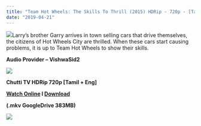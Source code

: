 ```yaml
---
title: "Team Hot Wheels: The Skills To Thrill (2015) HDRip - 720p - [Tamil + English] - x264 - 400MB"
date: "2019-04-21"
---
```


[![](https://1.bp.blogspot.com/-t6VGQ2_zH44/XLxveZZwpnI/AAAAAAAAAeo/IlSCZ4PDDBw69QTlv4w4brt9A33O-yhzACLcBGAs/s640/2016-01-09_21.41.01.png)](https://1.bp.blogspot.com/-t6VGQ2_zH44/XLxveZZwpnI/AAAAAAAAAeo/IlSCZ4PDDBw69QTlv4w4brt9A33O-yhzACLcBGAs/s1600/2016-01-09_21.41.01.png)Larry’s brother Garry arrives in town selling cars that drive themselves, the citizens of Hot Wheels City are thrilled. When these cars start causing problems, it is up to Team Hot Wheels to show their skills.

**Audio Provider – VishwaSid2**

[![](https://2.bp.blogspot.com/-fai1ZuUwnbA/XIjy2aT4irI/AAAAAAAAANw/WFW0YRK47_8GLAt3pPBSzBk0GJA6Mk5fgCPcBGAYYCw/s1600/torrborder.gif)](https://2.bp.blogspot.com/-fai1ZuUwnbA/XIjy2aT4irI/AAAAAAAAANw/WFW0YRK47_8GLAt3pPBSzBk0GJA6Mk5fgCPcBGAYYCw/s1600/torrborder.gif)

**Chutti TV HDRip 720p \[Tamil + Eng\]**

**[Watch Online](https://toonnetworktamilvideos.blogspot.com/p/team-hot-wheels-skills-to-thrill-2015.html) I [Download](https://drive.google.com/file/d/1N7S_Lrs6nLU3alwpIMkBIJDZ73ykDHTO/view)**

**(.mkv GoogleDrive 383MB)**

[![](https://2.bp.blogspot.com/-fai1ZuUwnbA/XIjy2aT4irI/AAAAAAAAANw/WFW0YRK47_8GLAt3pPBSzBk0GJA6Mk5fgCPcBGAYYCw/s1600/torrborder.gif)](https://2.bp.blogspot.com/-fai1ZuUwnbA/XIjy2aT4irI/AAAAAAAAANw/WFW0YRK47_8GLAt3pPBSzBk0GJA6Mk5fgCPcBGAYYCw/s1600/torrborder.gif)
